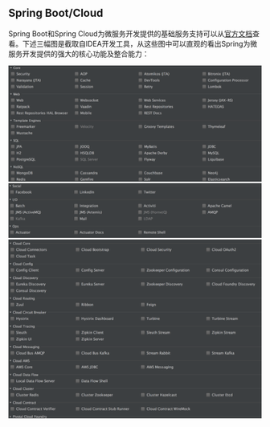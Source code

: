 ## Spring Boot/Cloud

Spring Boot和Spring Cloud为微服务开发提供的基础服务支持可以从[官方文档](https://spring.io/docs/reference)查看。下述三幅图是截取自IDEA开发工具，从这些图中可以直观的看出Spring为微服务开发提供的强大的核心功能及整合能力：

![](/assets/msa-spring-boot-dependencies-0.1.png)
![](/assets/msa-spring-boot-dependencies-0.2.png)
![](/assets/msa-spring-cloud-dependencies-0.3.png)

